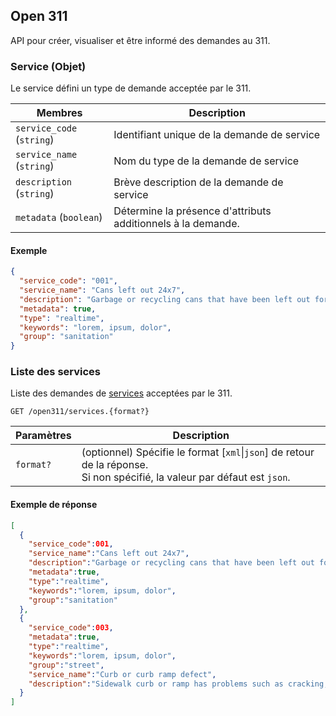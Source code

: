 ## Open 311
API pour créer, visualiser et être informé des demandes au 311.

### Service (Objet)

Le service défini un type de demande acceptée par le 311.

|Membres                   |Description|
---------------------------|---
`service_code` (`string`)  | Identifiant unique de la demande de service
`service_name` (`string`)  | Nom du type de la demande de service
`description`  (`string`)  | Brève description de la demande de service
`metadata`     (`boolean`) | Détermine la présence d'attributs additionnels à la demande.

#### Exemple

```json
{
  "service_code": "001",
  "service_name": "Cans left out 24x7",
  "description": "Garbage or recycling cans that have been left out for more than 24 hours after collection. Violators will be cited.",
  "metadata": true,
  "type": "realtime",
  "keywords": "lorem, ipsum, dolor",
  "group": "sanitation"
}
```

### Liste des services

Liste des demandes de [services](#service-objet) acceptées par le 311.

```endpoint
GET /open311/services.{format?}
```

| Paramètres | Description |
|---|---|
| `format?` | (optionnel) Spécifie le format [`xml`\|`json`] de retour de la réponse. <br />Si non spécifié, la valeur par défaut est `json`.|

#### Exemple de réponse

```json
[
  {
    "service_code":001,
    "service_name":"Cans left out 24x7",
    "description":"Garbage or recycling cans that have been left out for more than 24 hours after collection. Violators will be cited.",
    "metadata":true,
    "type":"realtime",
    "keywords":"lorem, ipsum, dolor",
    "group":"sanitation"
  },
  {
    "service_code":003,
    "metadata":true,
    "type":"realtime",
    "keywords":"lorem, ipsum, dolor",
    "group":"street",
    "service_name":"Curb or curb ramp defect",
    "description":"Sidewalk curb or ramp has problems such as cracking, missing pieces, holes, and/or chipped curb."
  }
]
```